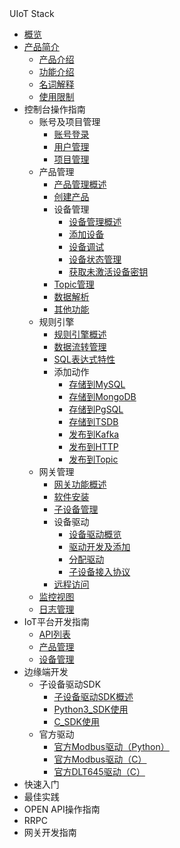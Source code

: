 <div class="sidebar_title icon__uhost"> UIoT Stack</div>      

* [概览](/uiot-stack/README)
* [产品简介](/uiot-stack/产品简介/)
	* [产品介绍](/uiot-stack/产品简介/产品介绍)
	* [功能介绍](/uiot-stack/产品简介/功能介绍)
	* [名词解释](/uiot-stack/产品简介/名词解释)
	* [使用限制](/uiot-stack/产品简介/使用限制)
* 控制台操作指南
	* 账号及项目管理
		* [账号登录](/uiot-stack/控制台操作指南/账号及项目管理/账号登录)
		* [用户管理](/uiot-stack/控制台操作指南/账号及项目管理/用户管理)
		* [项目管理](/uiot-stack/控制台操作指南/账号及项目管理/项目管理)
	* 产品管理
		* [产品管理概述](/uiot-stack/控制台操作指南/产品管理/产品管理概述)
		* [创建产品](/uiot-stack/控制台操作指南/产品管理/创建产品)
		* 设备管理
			* [设备管理概述](/uiot-stack/控制台操作指南/产品管理/设备管理/设备管理概述)
			* [添加设备](/uiot-stack/控制台操作指南/产品管理/设备管理/添加设备)
			* [设备调试](/uiot-stack/控制台操作指南/产品管理/设备管理/设备调试)
			* [设备状态管理](/uiot-stack/控制台操作指南/产品管理/设备管理/设备状态管理)
			* [获取未激活设备密钥](/uiot-stack/控制台操作指南/产品管理/设备管理/获取未激活设备密钥)
		* [Topic管理](/uiot-stack/控制台操作指南/产品管理/Topic管理)
		* [数据解析](/uiot-stack/控制台操作指南/产品管理/数据解析)
		* [其他功能](/uiot-stack/控制台操作指南/产品管理/其他功能)
	* 规则引擎
		* [规则引擎概述](/uiot-stack/控制台操作指南/规则引擎/规则引擎概述)
		* [数据流转管理](/uiot-stack/控制台操作指南/规则引擎/数据流转管理)
		* [SQL表达式特性](/uiot-stack/控制台操作指南/规则引擎/SQL表达式特性)
		* 添加动作
			* [存储到MySQL](/uiot-stack/控制台操作指南/规则引擎/添加动作/存储到MySQL)
			* [存储到MongoDB](/uiot-stack/控制台操作指南/规则引擎/添加动作/存储到MongoDB)
			* [存储到PgSQL](/uiot-stack/控制台操作指南/规则引擎/添加动作/存储到PgSQL)
			* [存储到TSDB](/uiot-stack/控制台操作指南/规则引擎/添加动作/存储到TSDB)
			* [发布到Kafka](/uiot-stack/控制台操作指南/规则引擎/添加动作/发布到Kafka)
			* [发布到HTTP](/uiot-stack/控制台操作指南/规则引擎/添加动作/发布到HTTP)
			* [发布到Topic](/uiot-stack/控制台操作指南/规则引擎/添加动作/发布到Topic)
	* 网关管理
		* [网关功能概述](/uiot-stack/控制台操作指南/网关管理/网关功能概述)
		* [软件安装](/uiot-stack/控制台操作指南/网关管理软件安装)
		* [子设备管理](/uiot-stack/控制台操作指南/网关管理/子设备管理)
		* 设备驱动
			* [设备驱动概览](/uiot-stack/控制台操作指南/网关管理/设备驱动/设备驱动概览)
			* [驱动开发及添加](/uiot-stack/控制台操作指南/网关管理/设备驱动/驱动开发及添加)
			* [分配驱动](/uiot-stack/控制台操作指南/网关管理/设备驱动/分配驱动)
			* [子设备接入协议](/uiot-stack/控制台操作指南/网关管理/设备驱动/子设备接入协议)
		* [远程访问](/uiot-stack/控制台操作指南/网关管理/远程访问)
	* [监控视图](/uiot-stack/控制台操作指南/监控视图)
	* [日志管理](/uiot-stack/控制台操作指南/日志管理)
* IoT平台开发指南
	* [API列表](/uiot-stack/IoT平台开发指南/API列表)
	* [产品管理](/uiot-stack/IoT平台开发指南/产品管理)
	* [设备管理](/uiot-stack/IoT平台开发指南/设备管理)
* 边缘端开发
	* 子设备驱动SDK
		* [子设备驱动SDK概述](/uiot-stack/边缘端开发/子设备驱动SDK/子设备驱动SDK概述)
		* [Python3_SDK使用](/uiot-stack/边缘端开发/子设备驱动SDK/Python3_SDK使用)
		* [C_SDK使用](/uiot-stack/边缘端开发/子设备驱动SDK/C_SDK使用)
	* 官方驱动
		* [官方Modbus驱动（Python）](/uiot-stack/边缘端开发/官方驱动/官方Modbus驱动（Python）)
		* [官方Modbus驱动（C）](/uiot-stack/边缘端开发/官方驱动/官方Modbus驱动（C）)
		* [官方DLT645驱动（C）](/uiot-stack/边缘端开发/官方驱动/官方DLT645驱动（C）)
* 快速入门
* 最佳实践
* OPEN API操作指南
* RRPC
* 网关开发指南
